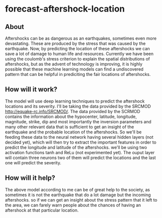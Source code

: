 # forecast-aftershock-location

## About
Aftershocks can be as dangerous as an earthquakes, sometimes even more devastating. These are produced by the stress that was caused by the earthquake. Now, by predicting the location of these aftershocks we can save a lot of damage to human life and resources. Currently  we have been using the coulomb's stress criterion to explain the spatial distributions of aftershocks, but as the advent of technology is improving, it is highly possible that these machine learning models can find a undiscovered pattern that can be helpful in prediciting the fair locations of aftershocks.

## How will it work?
The model will use deep learning techniques to predict the aftershock locations and its severity. I'll be taking the data provided by the SRCMOD http://equake-rc.info/SRCMOD/.
The data provided by the SCRMOD contains the information about the hypocenter, latitude, longitude, magnitude, strike, dip and most importantly the inversion parameters and many other relevant data that is sufficient to get an insight of the earthquake and the probable location of the aftershocks. So we'll be feeding these data to the neural network having several hidden layers (not decided yet), which will then try to extract the important features in order to predict the longitude and latitude of the aftershocks. we'll be using two activation functions tanh and ReLu (not experimented yet). The ouput layer will contain three neurons two of them will predict the locations and the last one will predict the severity.
<br>

## How will it help?
The above model according to me can be of great help to the society, as sometimes it is not the earthquake that do a lot damage but the incoming aftershocks. so if we can get an insight about the stress pattern that it left to the area, we can farely warn people about the chances of having an aftershock at that particular location.

